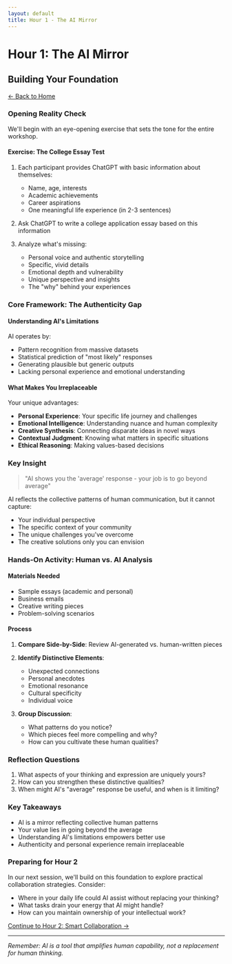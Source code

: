 ```yaml
---
layout: default
title: Hour 1 - The AI Mirror
---
```


# Hour 1: The AI Mirror
## Building Your Foundation

[← Back to Home](../)

### Opening Reality Check

We'll begin with an eye-opening exercise that sets the tone for the entire workshop.

#### Exercise: The College Essay Test
1. Each participant provides ChatGPT with basic information about themselves:
   - Name, age, interests
   - Academic achievements
   - Career aspirations
   - One meaningful life experience (in 2-3 sentences)

2. Ask ChatGPT to write a college application essay based on this information

3. Analyze what's missing:
   - Personal voice and authentic storytelling
   - Specific, vivid details
   - Emotional depth and vulnerability
   - Unique perspective and insights
   - The "why" behind your experiences

### Core Framework: The Authenticity Gap

#### Understanding AI's Limitations

AI operates by:
- Pattern recognition from massive datasets
- Statistical prediction of "most likely" responses
- Generating plausible but generic outputs
- Lacking personal experience and emotional understanding

#### What Makes You Irreplaceable

Your unique advantages:
- **Personal Experience**: Your specific life journey and challenges
- **Emotional Intelligence**: Understanding nuance and human complexity
- **Creative Synthesis**: Connecting disparate ideas in novel ways
- **Contextual Judgment**: Knowing what matters in specific situations
- **Ethical Reasoning**: Making values-based decisions

### Key Insight

> "AI shows you the 'average' response - your job is to go beyond average"

AI reflects the collective patterns of human communication, but it cannot capture:
- Your individual perspective
- The specific context of your community
- The unique challenges you've overcome
- The creative solutions only you can envision

### Hands-On Activity: Human vs. AI Analysis

#### Materials Needed
- Sample essays (academic and personal)
- Business emails
- Creative writing pieces
- Problem-solving scenarios

#### Process
1. **Compare Side-by-Side**: Review AI-generated vs. human-written pieces
2. **Identify Distinctive Elements**:
   - Unexpected connections
   - Personal anecdotes
   - Emotional resonance
   - Cultural specificity
   - Individual voice

3. **Group Discussion**:
   - What patterns do you notice?
   - Which pieces feel more compelling and why?
   - How can you cultivate these human qualities?

### Reflection Questions

1. What aspects of your thinking and expression are uniquely yours?
2. How can you strengthen these distinctive qualities?
3. When might AI's "average" response be useful, and when is it limiting?

### Key Takeaways

- AI is a mirror reflecting collective human patterns
- Your value lies in going beyond the average
- Understanding AI's limitations empowers better use
- Authenticity and personal experience remain irreplaceable

### Preparing for Hour 2

In our next session, we'll build on this foundation to explore practical collaboration strategies. Consider:
- Where in your daily life could AI assist without replacing your thinking?
- What tasks drain your energy that AI might handle?
- How can you maintain ownership of your intellectual work?

[Continue to Hour 2: Smart Collaboration →](../hour2)

---

*Remember: AI is a tool that amplifies human capability, not a replacement for human thinking.*